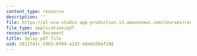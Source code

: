 ```yaml
---
content_type: resource
description: ''
file: https://ol-ocw-studio-app-production.s3.amazonaws.com/courses/res-ec-001-exploring-fairness-in-machine-learning-for-international-development-spring-2020/2811f41c59b30f04a2d3e8eda5baf288_CaoJ_Z4g7FQ.pdf
file_type: application/pdf
resourcetype: Document
title: 3play pdf file
uid: 2811f41c-59b3-0f04-a2d3-e8eda5baf288
---
```

